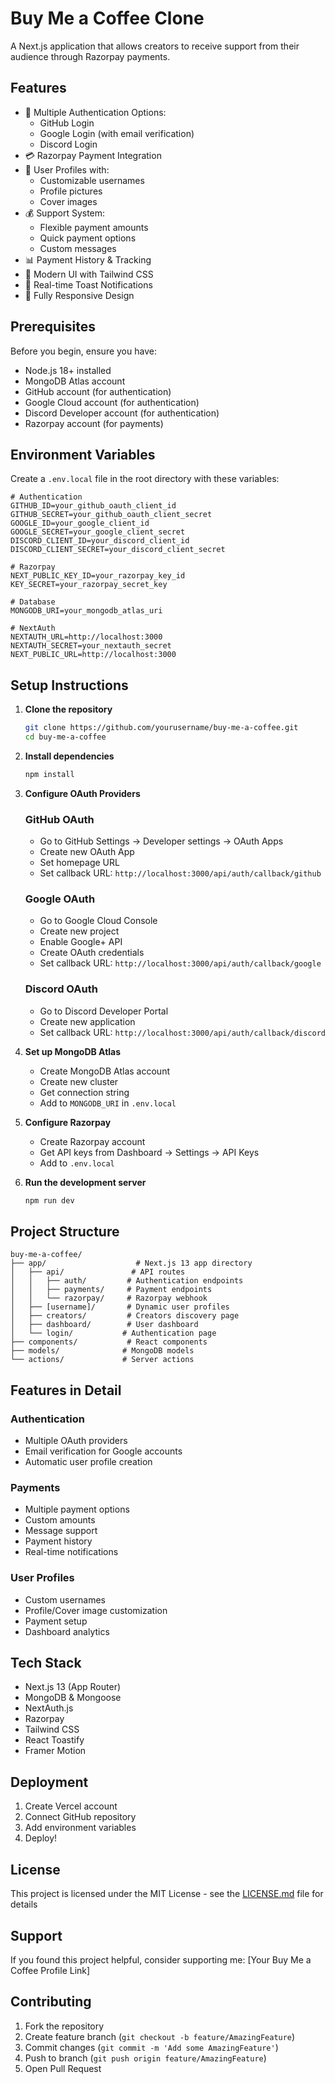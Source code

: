 # Buy Me a Coffee Clone

A Next.js application that allows creators to receive support from their audience through Razorpay payments.

## Features

- 🔐 Multiple Authentication Options:
  - GitHub Login
  - Google Login (with email verification)
  - Discord Login
- 💳 Razorpay Payment Integration
- 👤 User Profiles with:
  - Customizable usernames
  - Profile pictures
  - Cover images
- 💰 Support System:
  - Flexible payment amounts
  - Quick payment options
  - Custom messages
- 📊 Payment History & Tracking
- 🎨 Modern UI with Tailwind CSS
- 🚀 Real-time Toast Notifications
- 📱 Fully Responsive Design

## Prerequisites

Before you begin, ensure you have:

- Node.js 18+ installed
- MongoDB Atlas account
- GitHub account (for authentication)
- Google Cloud account (for authentication)
- Discord Developer account (for authentication)
- Razorpay account (for payments)

## Environment Variables

Create a `.env.local` file in the root directory with these variables:

```env
# Authentication
GITHUB_ID=your_github_oauth_client_id
GITHUB_SECRET=your_github_oauth_client_secret
GOOGLE_ID=your_google_client_id
GOOGLE_SECRET=your_google_client_secret
DISCORD_CLIENT_ID=your_discord_client_id
DISCORD_CLIENT_SECRET=your_discord_client_secret

# Razorpay
NEXT_PUBLIC_KEY_ID=your_razorpay_key_id
KEY_SECRET=your_razorpay_secret_key

# Database
MONGODB_URI=your_mongodb_atlas_uri

# NextAuth
NEXTAUTH_URL=http://localhost:3000
NEXTAUTH_SECRET=your_nextauth_secret
NEXT_PUBLIC_URL=http://localhost:3000
```

## Setup Instructions

1. **Clone the repository**
   ```bash
   git clone https://github.com/yourusername/buy-me-a-coffee.git
   cd buy-me-a-coffee
   ```

2. **Install dependencies**
   ```bash
   npm install
   ```

3. **Configure OAuth Providers**

   ### GitHub OAuth
   - Go to GitHub Settings → Developer settings → OAuth Apps
   - Create new OAuth App
   - Set homepage URL
   - Set callback URL: `http://localhost:3000/api/auth/callback/github`

   ### Google OAuth
   - Go to Google Cloud Console
   - Create new project
   - Enable Google+ API
   - Create OAuth credentials
   - Set callback URL: `http://localhost:3000/api/auth/callback/google`

   ### Discord OAuth
   - Go to Discord Developer Portal
   - Create new application
   - Set callback URL: `http://localhost:3000/api/auth/callback/discord`

4. **Set up MongoDB Atlas**
   - Create MongoDB Atlas account
   - Create new cluster
   - Get connection string
   - Add to `MONGODB_URI` in `.env.local`

5. **Configure Razorpay**
   - Create Razorpay account
   - Get API keys from Dashboard → Settings → API Keys
   - Add to `.env.local`

6. **Run the development server**
   ```bash
   npm run dev
   ```

## Project Structure

```
buy-me-a-coffee/
├── app/                    # Next.js 13 app directory
│   ├── api/               # API routes
│   │   ├── auth/         # Authentication endpoints
│   │   ├── payments/     # Payment endpoints
│   │   └── razorpay/     # Razorpay webhook
│   ├── [username]/       # Dynamic user profiles
│   ├── creators/         # Creators discovery page
│   ├── dashboard/        # User dashboard
│   └── login/           # Authentication page
├── components/           # React components
├── models/              # MongoDB models
└── actions/             # Server actions
```

## Features in Detail

### Authentication
- Multiple OAuth providers
- Email verification for Google accounts
- Automatic user profile creation

### Payments
- Multiple payment options
- Custom amounts
- Message support
- Payment history
- Real-time notifications

### User Profiles
- Custom usernames
- Profile/Cover image customization
- Payment setup
- Dashboard analytics

## Tech Stack

- Next.js 13 (App Router)
- MongoDB & Mongoose
- NextAuth.js
- Razorpay
- Tailwind CSS
- React Toastify
- Framer Motion

## Deployment

1. Create Vercel account
2. Connect GitHub repository
3. Add environment variables
4. Deploy!

## License

This project is licensed under the MIT License - see the [LICENSE.md](LICENSE.md) file for details

## Support

If you found this project helpful, consider supporting me:
[Your Buy Me a Coffee Profile Link]

## Contributing

1. Fork the repository
2. Create feature branch (`git checkout -b feature/AmazingFeature`)
3. Commit changes (`git commit -m 'Add some AmazingFeature'`)
4. Push to branch (`git push origin feature/AmazingFeature`)
5. Open Pull Request
